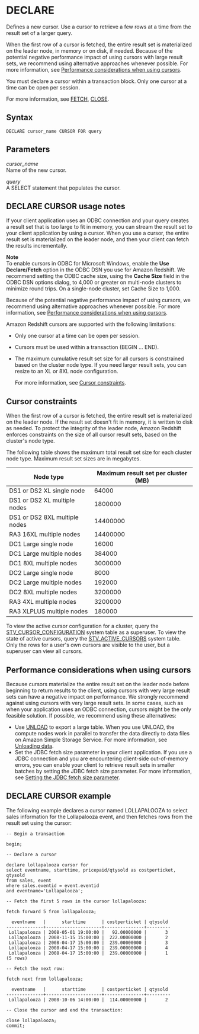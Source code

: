 # DECLARE<a name="declare"></a>

Defines a new cursor\. Use a cursor to retrieve a few rows at a time from the result set of a larger query\. 

When the first row of a cursor is fetched, the entire result set is materialized on the leader node, in memory or on disk, if needed\. Because of the potential negative performance impact of using cursors with large result sets, we recommend using alternative approaches whenever possible\. For more information, see [Performance considerations when using cursors](#declare-performance)\.

You must declare a cursor within a transaction block\. Only one cursor at a time can be open per session\. 

For more information, see [FETCH](fetch.md), [CLOSE](close.md)\.

## Syntax<a name="declare-synopsis"></a>

```
DECLARE cursor_name CURSOR FOR query
```

## Parameters<a name="declare-parameters"></a>

*cursor\_name*   
Name of the new cursor\. 

 *query*   
A SELECT statement that populates the cursor\.

## DECLARE CURSOR usage notes<a name="declare-usage"></a>

If your client application uses an ODBC connection and your query creates a result set that is too large to fit in memory, you can stream the result set to your client application by using a cursor\. When you use a cursor, the entire result set is materialized on the leader node, and then your client can fetch the results incrementally\. 

**Note**  
To enable cursors in ODBC for Microsoft Windows, enable the **Use Declare/Fetch** option in the ODBC DSN you use for Amazon Redshift\. We recommend setting the ODBC cache size, using the **Cache Size** field in the ODBC DSN options dialog, to 4,000 or greater on multi\-node clusters to minimize round trips\. On a single\-node cluster, set Cache Size to 1,000\.

Because of the potential negative performance impact of using cursors, we recommend using alternative approaches whenever possible\. For more information, see [Performance considerations when using cursors](#declare-performance)\.

Amazon Redshift cursors are supported with the following limitations:
+ Only one cursor at a time can be open per session\. 
+ Cursors must be used within a transaction \(BEGIN … END\)\. 
+ The maximum cumulative result set size for all cursors is constrained based on the cluster node type\. If you need larger result sets, you can resize to an XL or 8XL node configuration\.

  For more information, see [Cursor constraints](#declare-constraints)\. 

## Cursor constraints<a name="declare-constraints"></a>

When the first row of a cursor is fetched, the entire result set is materialized on the leader node\. If the result set doesn't fit in memory, it is written to disk as needed\. To protect the integrity of the leader node, Amazon Redshift enforces constraints on the size of all cursor result sets, based on the cluster's node type\.

The following table shows the maximum total result set size for each cluster node type\. Maximum result set sizes are in megabytes\.


| Node type | Maximum result set per cluster \(MB\) | 
| --- | --- | 
|   DS1 or DS2 XL single node   |   64000   | 
|   DS1 or DS2 XL multiple nodes   |   1800000   | 
|   DS1 or DS2 8XL multiple nodes   |   14400000   | 
|   RA3 16XL multiple nodes   |   14400000   | 
|   DC1 Large single node   |   16000   | 
|   DC1 Large multiple nodes   |   384000   | 
|   DC1 8XL multiple nodes   |   3000000   | 
|   DC2 Large single node   |   8000   | 
|   DC2 Large multiple nodes   |   192000   | 
|   DC2 8XL multiple nodes   |   3200000   | 
|   RA3 4XL multiple nodes   |   3200000   | 
|   RA3 XLPLUS multiple nodes   |   180000   | 

To view the active cursor configuration for a cluster, query the [STV\_CURSOR\_CONFIGURATION](r_STV_CURSOR_CONFIGURATION.md) system table as a superuser\. To view the state of active cursors, query the [STV\_ACTIVE\_CURSORS](r_STV_ACTIVE_CURSORS.md) system table\. Only the rows for a user's own cursors are visible to the user, but a superuser can view all cursors\.

## Performance considerations when using cursors<a name="declare-performance"></a>

Because cursors materialize the entire result set on the leader node before beginning to return results to the client, using cursors with very large result sets can have a negative impact on performance\. We strongly recommend against using cursors with very large result sets\. In some cases, such as when your application uses an ODBC connection, cursors might be the only feasible solution\. If possible, we recommend using these alternatives:
+ Use [UNLOAD](r_UNLOAD.md) to export a large table\. When you use UNLOAD, the compute nodes work in parallel to transfer the data directly to data files on Amazon Simple Storage Service\. For more information, see [Unloading data](c_unloading_data.md)\. 
+ Set the JDBC fetch size parameter in your client application\. If you use a JDBC connection and you are encountering client\-side out\-of\-memory errors, you can enable your client to retrieve result sets in smaller batches by setting the JDBC fetch size parameter\. For more information, see [Setting the JDBC fetch size parameter](queries-troubleshooting.md#set-the-JDBC-fetch-size-parameter)\. 

## DECLARE CURSOR example<a name="declare-example"></a>

The following example declares a cursor named LOLLAPALOOZA to select sales information for the Lollapalooza event, and then fetches rows from the result set using the cursor:

```
-- Begin a transaction

begin;

-- Declare a cursor

declare lollapalooza cursor for 
select eventname, starttime, pricepaid/qtysold as costperticket, qtysold
from sales, event
where sales.eventid = event.eventid
and eventname='Lollapalooza';

-- Fetch the first 5 rows in the cursor lollapalooza:

fetch forward 5 from lollapalooza;

  eventname   |      starttime      | costperticket | qtysold
--------------+---------------------+---------------+---------
 Lollapalooza | 2008-05-01 19:00:00 |   92.00000000 |       3
 Lollapalooza | 2008-11-15 15:00:00 |  222.00000000 |       2
 Lollapalooza | 2008-04-17 15:00:00 |  239.00000000 |       3
 Lollapalooza | 2008-04-17 15:00:00 |  239.00000000 |       4
 Lollapalooza | 2008-04-17 15:00:00 |  239.00000000 |       1
(5 rows)

-- Fetch the next row:

fetch next from lollapalooza;

  eventname   |      starttime      | costperticket | qtysold
--------------+---------------------+---------------+---------
 Lollapalooza | 2008-10-06 14:00:00 |  114.00000000 |       2

-- Close the cursor and end the transaction:

close lollapalooza;
commit;
```